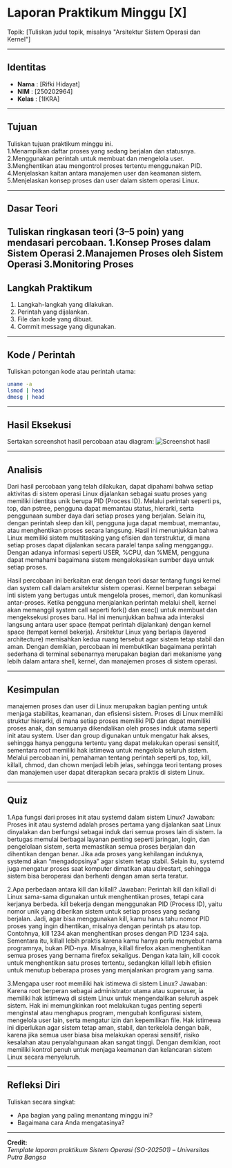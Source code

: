 
# Laporan Praktikum Minggu [X]
Topik: [Tuliskan judul topik, misalnya "Arsitektur Sistem Operasi dan Kernel"]

---

## Identitas
- **Nama**  : [Rifki Hidayat]  
- **NIM**   : [250202964]  
- **Kelas** : [1IKRA]

---

## Tujuan
Tuliskan tujuan praktikum minggu ini.  
1.Menampilkan daftar proses yang sedang berjalan dan statusnya.
2.Menggunakan perintah untuk membuat dan mengelola user.
3.Menghentikan atau mengontrol proses tertentu menggunakan PID.
4.Menjelaskan kaitan antara manajemen user dan keamanan sistem.
5.Menjelaskan konsep proses dan user dalam sistem operasi Linux.



---

## Dasar Teori
Tuliskan ringkasan teori (3–5 poin) yang mendasari percobaan.
1.Konsep Proses dalam Sistem Operasi
2.Manajemen Proses oleh Sistem Operasi
3.Monitoring Proses
---

## Langkah Praktikum
1. Langkah-langkah yang dilakukan.  
2. Perintah yang dijalankan.  
3. File dan kode yang dibuat.  
4. Commit message yang digunakan.

---

## Kode / Perintah
Tuliskan potongan kode atau perintah utama:
```bash
uname -a
lsmod | head
dmesg | head
```

---

## Hasil Eksekusi
Sertakan screenshot hasil percobaan atau diagram:
![Screenshot hasil](screenshots/example.png)

---

## Analisis
Dari hasil percobaan yang telah dilakukan, dapat dipahami bahwa setiap aktivitas di sistem operasi Linux dijalankan sebagai suatu proses yang memiliki identitas unik berupa PID (Process ID). Melalui perintah seperti ps, top, dan pstree, pengguna dapat memantau status, hierarki, serta penggunaan sumber daya dari setiap proses yang berjalan. Selain itu, dengan perintah sleep dan kill, pengguna juga dapat membuat, memantau, atau menghentikan proses secara langsung. Hasil ini menunjukkan bahwa Linux memiliki sistem multitasking yang efisien dan terstruktur, di mana setiap proses dapat dijalankan secara paralel tanpa saling mengganggu. Dengan adanya informasi seperti USER, %CPU, dan %MEM, pengguna dapat memahami bagaimana sistem mengalokasikan sumber daya untuk setiap proses.

Hasil percobaan ini berkaitan erat dengan teori dasar tentang fungsi kernel dan system call dalam arsitektur sistem operasi. Kernel berperan sebagai inti sistem yang bertugas untuk mengelola proses, memori, dan komunikasi antar-proses. Ketika pengguna menjalankan perintah melalui shell, kernel akan memanggil system call seperti fork() dan exec() untuk membuat dan mengeksekusi proses baru. Hal ini menunjukkan bahwa ada interaksi langsung antara user space (tempat perintah dijalankan) dengan kernel space (tempat kernel bekerja). Arsitektur Linux yang berlapis (layered architecture) memisahkan kedua ruang tersebut agar sistem tetap stabil dan aman. Dengan demikian, percobaan ini membuktikan bagaimana perintah sederhana di terminal sebenarnya merupakan bagian dari mekanisme yang lebih dalam antara shell, kernel, dan manajemen proses di sistem operasi.

---

## Kesimpulan
manajemen proses dan user di Linux merupakan bagian penting untuk menjaga stabilitas, keamanan, dan efisiensi sistem. Proses di Linux memiliki struktur hierarki, di mana setiap proses memiliki PID dan dapat memiliki proses anak, dan semuanya dikendalikan oleh proses induk utama seperti init atau system. User dan group digunakan untuk mengatur hak akses, sehingga hanya pengguna tertentu yang dapat melakukan operasi sensitif, sementara root memiliki hak istimewa untuk mengelola seluruh sistem. Melalui percobaan ini, pemahaman tentang perintah seperti ps, top, kill, killall, chmod, dan chown menjadi lebih jelas, sehingga teori tentang proses dan manajemen user dapat diterapkan secara praktis di sistem Linux.



---

## Quiz
1.Apa fungsi dari proses init atau systemd dalam sistem Linux? Jawaban:
Proses init atau systemd adalah proses pertama yang dijalankan saat Linux dinyalakan dan berfungsi sebagai induk dari semua proses lain di sistem. Ia bertugas memulai berbagai layanan penting seperti jaringan, login, dan pengelolaan sistem, serta memastikan semua proses berjalan dan dihentikan dengan benar. Jika ada proses yang kehilangan induknya, systemd akan “mengadopsinya” agar sistem tetap stabil. Selain itu, systemd juga mengatur proses saat komputer dimatikan atau direstart, sehingga sistem bisa beroperasi dan berhenti dengan aman serta teratur.

2.Apa perbedaan antara kill dan killall? Jawaban:
Perintah kill dan killall di Linux sama-sama digunakan untuk menghentikan proses, tetapi cara kerjanya berbeda. kill bekerja dengan menggunakan PID (Process ID), yaitu nomor unik yang diberikan sistem untuk setiap proses yang sedang berjalan. Jadi, agar bisa menggunakan kill, kamu harus tahu nomor PID proses yang ingin dihentikan, misalnya dengan perintah ps atau top. Contohnya, kill 1234 akan menghentikan proses dengan PID 1234 saja. Sementara itu, killall lebih praktis karena kamu hanya perlu menyebut nama programnya, bukan PID-nya. Misalnya, killall firefox akan menghentikan semua proses yang bernama firefox sekaligus. Dengan kata lain, kill cocok untuk menghentikan satu proses tertentu, sedangkan killall lebih efisien untuk menutup beberapa proses yang menjalankan program yang sama.

3.Mengapa user root memiliki hak istimewa di sistem Linux? Jawaban:
Karena root berperan sebagai administrator utama atau superuser, ia memiliki hak istimewa di sistem Linux untuk mengendalikan seluruh aspek sistem. Hak ini memungkinkan root melakukan tugas penting seperti menginstal atau menghapus program, mengubah konfigurasi sistem, mengelola user lain, serta mengatur izin dan kepemilikan file. Hak istimewa ini diperlukan agar sistem tetap aman, stabil, dan terkelola dengan baik, karena jika semua user biasa bisa melakukan operasi sensitif, risiko kesalahan atau penyalahgunaan akan sangat tinggi. Dengan demikian, root memiliki kontrol penuh untuk menjaga keamanan dan kelancaran sistem Linux secara menyeluruh.



---

## Refleksi Diri
Tuliskan secara singkat:
- Apa bagian yang paling menantang minggu ini?  
- Bagaimana cara Anda mengatasinya?  

---

**Credit:**  
_Template laporan praktikum Sistem Operasi (SO-202501) – Universitas Putra Bangsa_
